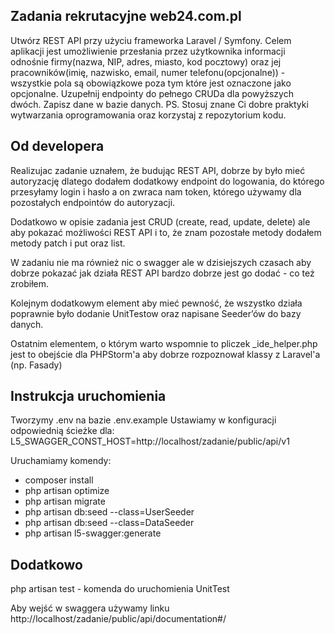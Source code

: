 ## Zadania rekrutacyjne web24.com.pl

Utwórz REST API przy użyciu frameworka Laravel / Symfony. Celem aplikacji jest umożliwienie przesłania przez użytkownika informacji odnośnie firmy(nazwa, NIP, adres, miasto, kod pocztowy) oraz jej pracowników(imię, nazwisko, email, numer telefonu(opcjonalne)) - wszystkie pola są obowiązkowe poza tym które jest oznaczone jako opcjonalne. Uzupełnij endpointy do pełnego CRUDa dla powyższych dwóch. Zapisz dane w bazie danych. PS. Stosuj znane Ci dobre praktyki wytwarzania oprogramowania oraz korzystaj z repozytorium kodu.

## Od developera

Realizujac zadanie uznałem, że budując REST API, dobrze by było mieć autoryzację dlatego dodałem dodatkowy endpoint do logowania, do którego przesyłamy login i hasło a on zwraca nam token, którego używamy dla pozostałych endpointów do autoryzacji.

Dodatkowo w opisie zadania jest CRUD (create, read, update, delete) ale aby pokazać możliwości REST API i to, że znam pozostałe metody dodałem metody patch i put oraz list.

W zadaniu nie ma również nic o swagger ale w dzisiejszych czasach aby dobrze pokazać jak działa REST API bardzo dobrze jest go dodać - co też zrobiłem.

Kolejnym dodatkowym element aby mieć pewność, że wszystko działa poprawnie było dodanie UnitTestow oraz napisane Seeder’ów do bazy danych.

Ostatnim elementem, o którym warto wspomnie to pliczek _ide_helper.php jest to obejście dla PHPStorm'a aby dobrze rozpoznował klassy z Laravel'a (np. Fasady)

## Instrukcja uruchomienia

Tworzymy .env na bazie .env.example
Ustawiamy w konfiguracji odpowiednią ścieżke dla: L5_SWAGGER_CONST_HOST=http://localhost/zadanie/public/api/v1

Uruchamiamy komendy:
 - composer install
 - php artisan optimize
 - php artisan migrate
 - php artisan db:seed --class=UserSeeder
 - php artisan db:seed --class=DataSeeder
 - php artisan l5-swagger:generate   

## Dodatkowo 

php artisan test - komenda do uruchomienia UnitTest

Aby wejść w swaggera używamy linku http://localhost/zadanie/public/api/documentation#/
